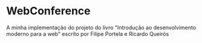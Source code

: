 # WebConference
A minha implementação do projeto do livro "Introdução ao desenvolvimento moderno para a web" escrito por Filipe Portela e Ricardo Queirós
